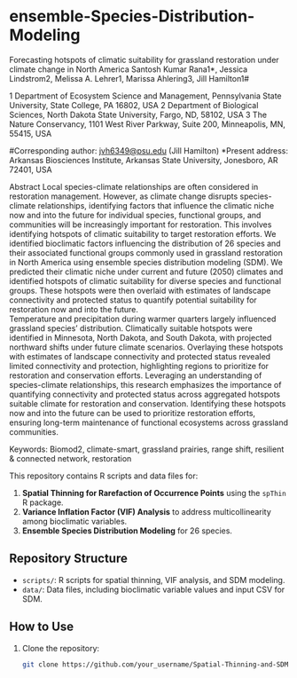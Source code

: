 # ensemble-Species-Distribution-Modeling
Forecasting hotspots of climatic suitability for grassland restoration under climate change in North America
Santosh Kumar Rana1*, Jessica Lindstrom2, Melissa A. Lehrer1, Marissa Ahlering3, Jill Hamilton1#

1 Department of Ecosystem Science and Management, Pennsylvania State University, State College, PA 16802, USA
2 Department of Biological Sciences, North Dakota State University, Fargo, ND, 58102, USA
3 The Nature Conservancy, 1101 West River Parkway, Suite 200, Minneapolis, MN, 55415, USA


#Corresponding author: jvh6349@psu.edu (Jill Hamilton)
*Present address: Arkansas Biosciences Institute, Arkansas State University, Jonesboro, AR 72401, USA

Abstract 
Local species-climate relationships are often considered in restoration management. However, as climate change disrupts species-climate relationships, identifying factors that influence the climatic niche now and into the future for individual species, functional groups, and communities will be increasingly important for restoration. This involves identifying hotspots of climatic suitability to target restoration efforts.
We identified bioclimatic factors influencing the distribution of 26 species and their associated functional groups commonly used in grassland restoration in North America using ensemble species distribution modeling (SDM). We predicted their climatic niche under current and future (2050) climates and identified hotspots of climatic suitability for diverse species and functional groups. These hotspots were then overlaid with estimates of landscape connectivity and protected status to quantify potential suitability for restoration now and into the future.  
Temperature and precipitation during warmer quarters largely influenced grassland species’ distribution. Climatically suitable hotspots were identified in Minnesota, North Dakota, and South Dakota, with projected northward shifts under future climate scenarios. Overlaying these hotspots with estimates of landscape connectivity and protected status revealed limited connectivity and protection, highlighting regions to prioritize for restoration and conservation efforts.
Leveraging an understanding of species-climate relationships, this research emphasizes the importance of quantifying connectivity and protected status across aggregated hotspots suitable climate for restoration and conservation. Identifying these hotspots now and into the future can be used to prioritize restoration efforts, ensuring long-term maintenance of functional ecosystems across grassland communities.

Keywords: Biomod2, climate-smart, grassland prairies, range shift, resilient & connected network, restoration 



This repository contains R scripts and data files for:
1. **Spatial Thinning for Rarefaction of Occurrence Points** using the `spThin` R package.
2. **Variance Inflation Factor (VIF) Analysis** to address multicollinearity among bioclimatic variables.
3. **Ensemble Species Distribution Modeling** for 26 species.

## Repository Structure
- `scripts/`: R scripts for spatial thinning, VIF analysis, and SDM modeling.
- `data/`: Data files, including bioclimatic variable values and input CSV for SDM.

## How to Use
1. Clone the repository:
   ```bash
   git clone https://github.com/your_username/Spatial-Thinning-and-SDM.git

